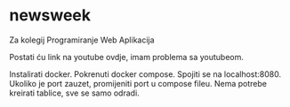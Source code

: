 # newsweek
Za kolegij Programiranje Web Aplikacija

Postati ću link na youtube ovdje, imam problema sa youtubeom.

Instalirati docker. Pokrenuti docker compose.
Spojiti se na localhost:8080.
Ukoliko je port zauzet, promijeniti port u compose fileu.
Nema potrebe kreirati tablice, sve se samo odradi.
